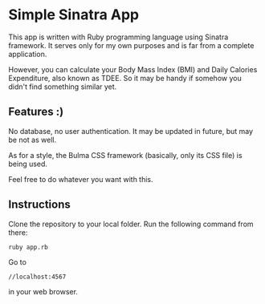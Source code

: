 # Simple Sinatra App

This app is written with Ruby programming language using Sinatra framework.
It serves only for my own purposes and is far from a complete application.

However, you can calculate your Body Mass Index (BMI) and Daily Calories Expenditure, also known as TDEE.
So it may be handy if somehow you didn't find something similar yet.

## Features :)

No database, no user authentication.
It may be updated in future, but may be not as well.

As for a style, the Bulma CSS framework (basically, only its CSS file) is being used.

Feel free to do whatever you want with this.

## Instructions

Clone the repository to your local folder.
Run the following command from there:

```
ruby app.rb
```

Go to
```
//localhost:4567
```
in your web browser.
